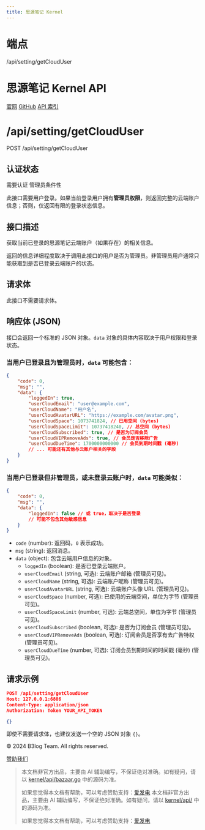 ```yaml
---
title: 思源笔记 Kernel
---
```

# 端点

/api/setting/getCloudUser


# 思源笔记 Kernel API

[官网](https://b3log.org/siyuan) [GitHub](https://github.com/siyuan-note/siyuan) [API 索引](../index.html)

# /api/setting/getCloudUser

POST /api/setting/getCloudUser

## 认证状态

需要认证 管理员条件性

此接口需要用户登录。如果当前登录用户拥有**管理员权限**，则返回完整的云端账户信息；否则，仅返回有限的登录状态信息。

## 接口描述

获取当前已登录的思源笔记云端账户（如果存在）的相关信息。

返回的信息详细程度取决于调用此接口的用户是否为管理员。非管理员用户通常只能获取到是否已登录云端账户的状态。

## 请求体

此接口不需要请求体。

## 响应体 (JSON)

接口会返回一个标准的 JSON 对象。`data` 对象的具体内容取决于用户权限和登录状态。

### 当用户已登录且为管理员时，`data` 可能包含：

```json
{
    "code": 0,
    "msg": "",
    "data": {
        "loggedIn": true,
        "userCloudEmail": "user@example.com",
        "userCloudName": "用户名",
        "userCloudAvatarURL": "https://example.com/avatar.png",
        "userCloudSpace": 1073741824, // 已用空间 (bytes)
        "userCloudSpaceLimit": 10737418240, // 总空间 (bytes)
        "userCloudSubscribed": true, // 是否为订阅会员
        "userCloudVIPRemoveAds": true, // 会员是否移除广告
        "userCloudDueTime": 1700000000000 // 会员到期时间戳 (毫秒)
        // ... 可能还有其他与云账户相关的字段
    }
}
```

### 当用户已登录但非管理员，或未登录云账户时，`data` 可能类似：

```json
{
    "code": 0,
    "msg": "",
    "data": {
        "loggedIn": false // 或 true，取决于是否登录
        // 可能不包含其他敏感信息
    }
}
```

-   `code` (number): 返回码，`0` 表示成功。
-   `msg` (string): 返回消息。
-   `data` (object): 包含云端用户信息的对象。
    -   `loggedIn` (boolean): 是否已登录云端账户。
    -   `userCloudEmail` (string, 可选): 云端账户邮箱 (管理员可见)。
    -   `userCloudName` (string, 可选): 云端账户昵称 (管理员可见)。
    -   `userCloudAvatarURL` (string, 可选): 云端账户头像 URL (管理员可见)。
    -   `userCloudSpace` (number, 可选): 已使用的云端空间，单位为字节 (管理员可见)。
    -   `userCloudSpaceLimit` (number, 可选): 云端总空间，单位为字节 (管理员可见)。
    -   `userCloudSubscribed` (boolean, 可选): 是否为订阅会员 (管理员可见)。
    -   `userCloudVIPRemoveAds` (boolean, 可选): 订阅会员是否享有去广告特权 (管理员可见)。
    -   `userCloudDueTime` (number, 可选): 订阅会员到期时间的时间戳 (毫秒) (管理员可见)。

## 请求示例

```json
POST /api/setting/getCloudUser
Host: 127.0.0.1:6806
Content-Type: application/json
Authorization: Token YOUR_API_TOKEN

{}
```

即使不需要请求体，也建议发送一个空的 JSON 对象 `{}`。

© 2024 B3log Team. All rights reserved.

[赞助我们](https://ld246.com/sponsor)
> 本文档非官方出品，主要由 AI 辅助编写，不保证绝对准确。如有疑问，请以 [kernel/api/bazaar.go](https://github.com/siyuan-note/siyuan/blob/master/kernel/api/bazaar.go) 中的源码为准。
> 
> 如果您觉得本文档有帮助，可以考虑赞助支持：[爱发电](https://afdian.com/a/leolee9086?tab=feed)
> 本文档非官方出品，主要由 AI 辅助编写，不保证绝对准确。如有疑问，请以 [kernel/api/](https://github.com/siyuan-note/siyuan/blob/master/kernel/api/) 中的源码为准。
> 
> 如果您觉得本文档有帮助，可以考虑赞助支持：[爱发电](https://afdian.com/a/leolee9086?tab=feed)
